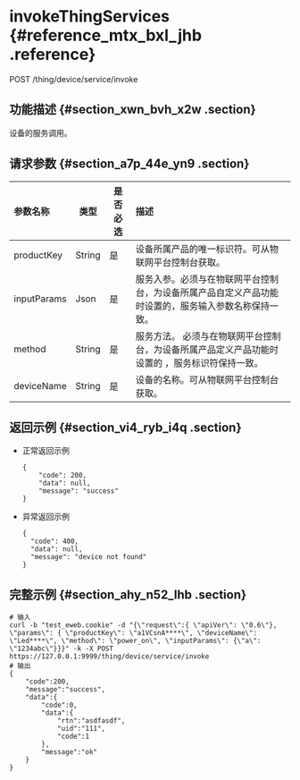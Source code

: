 # invokeThingServices {#reference_mtx_bxl_jhb .reference}

POST /thing/device/service/invoke

## 功能描述 {#section_xwn_bvh_x2w .section}

设备的服务调用。

## 请求参数 {#section_a7p_44e_yn9 .section}

|参数名称|类型|是否必选|描述|
|:---|--|----|:-|
|productKey|String|是|设备所属产品的唯一标识符。可从物联网平台控制台获取。|
|inputParams|Json|是|服务入参。必须与在物联网平台控制台，为设备所属产品自定义产品功能时设置的，服务输入参数名称保持一致。|
|method|String|是|服务方法。 必须与在物联网平台控制台，为设备所属产品定义产品功能时设置的 ，服务标识符保持一致。|
|deviceName|String|是|设备的名称。可从物联网平台控制台获取。|

## 返回示例 {#section_vi4_ryb_i4q .section}

-   正常返回示例

    ```
    {
        "code": 200,
        "data": null,
        "message": "success"
    }
    ```

-   异常返回示例

    ```
    {
      "code": 400,
      "data": null,
      "message": "device not found"
    }
    ```


## 完整示例 {#section_ahy_n52_lhb .section}

```
# 输入
curl -b "test_eweb.cookie" -d "{\"request\":{ \"apiVer\": \"0.6\"}, \"params\": { \"productKey\": \"a1VCsnA****\", \"deviceName\": \"Led****\", \"method\": \"power_on\", \"inputParams\": {\"a\": \"1234abc\"}}}" -k -X POST https://127.0.0.1:9999/thing/device/service/invoke
# 输出
{
    "code":200,
    "message":"success",
    "data":{
        "code":0,
        "data":{
            "rtn":"asdfasdf",
            "uid":"111",
            "code":1
        },
        "message":"ok"
    }
}
```

